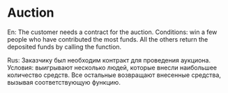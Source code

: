 # Auction
En:
The customer needs a contract for the auction. Conditions: win a few people who have contributed the most funds. All the others return the deposited funds by calling the function.

Rus:
Заказчику был необходим контракт для проведения аукциона. Условия: выигрывают несколько людей, которые внесли наибольшее количество средств. Все остальные возвращают внесенные средства, вызывая соответствующую функцию.
